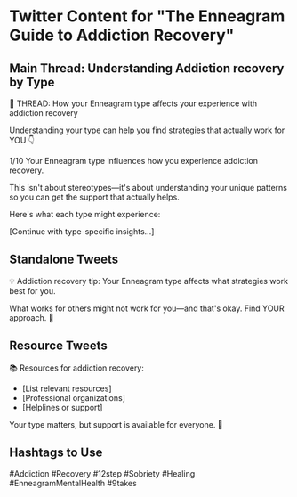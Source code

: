 # Twitter Content for "The Enneagram Guide to Addiction Recovery"

## Main Thread: Understanding Addiction recovery by Type

🧵 THREAD: How your Enneagram type affects your experience with addiction recovery

Understanding your type can help you find strategies that actually work for YOU 👇

1/10 Your Enneagram type influences how you experience addiction recovery.

This isn't about stereotypes—it's about understanding your unique patterns so you can get the support that actually helps.

Here's what each type might experience:

[Continue with type-specific insights...]

## Standalone Tweets

💡 Addiction recovery tip: Your Enneagram type affects what strategies work best for you.

What works for others might not work for you—and that's okay. Find YOUR approach. 🎯

## Resource Tweets

📚 Resources for addiction recovery:

- [List relevant resources]
- [Professional organizations]
- [Helplines or support]

Your type matters, but support is available for everyone. 💙

## Hashtags to Use

#Addiction #Recovery #12step #Sobriety #Healing #EnneagramMentalHealth #9takes
